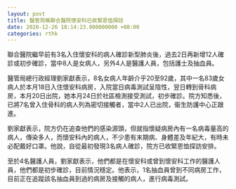 ```yaml
---
layout: post
title: 醫管局稱聯合醫院懷安科已收緊恩恤探訪
date: 2020-12-26 18:14:23.000000000 +08:00
categories: rthk
---
```


聯合醫院繼早前有3名入住懷安科的病人確診新型肺炎後，過去2日再新增12人確診或初步確診，當中8人是女病人，另外4人是醫護人員，包括護士及抽血員。

醫管局總行政經理劉家獻表示，8名女病人年齡介乎20至92歲，其中一名83歲女病人於本月18日入住懷安科病房，入院當日病毒測試呈陰性，翌日轉到骨科病房，本月20日出院，她本月24日於社區檢測接受測試，初步確診。院方知悉後，已將7名曾入住骨科的病人列為密切接觸者，當中2人已出院，衞生防護中心正跟進。

劉家獻表示，院方仍在追查他們的感染源頭，但就指懷疑病房內有一名病毒量高的病人，傳染多人，而懷安科內的病人，不少患有末期病、身體差及年紀大，有時未必配戴好口罩。他說，自從最初發現3名病人確診，院方已收緊恩恤探訪安排。

至於4名醫護人員，劉家獻表示，他們都是在懷安科或曾到懷安科工作的醫護人員，他們都是初步確診，目前情況穩定。他表示，1名抽血員曾到不同病房工作，目前正在追蹤該名抽血員到過的病房及接觸的病人，進行病毒測試。
